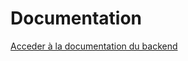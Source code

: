 # Documentation
[Acceder à la documentation du backend](https://app.swaggerhub.com/apis/Freshen/API/2.1.0)
